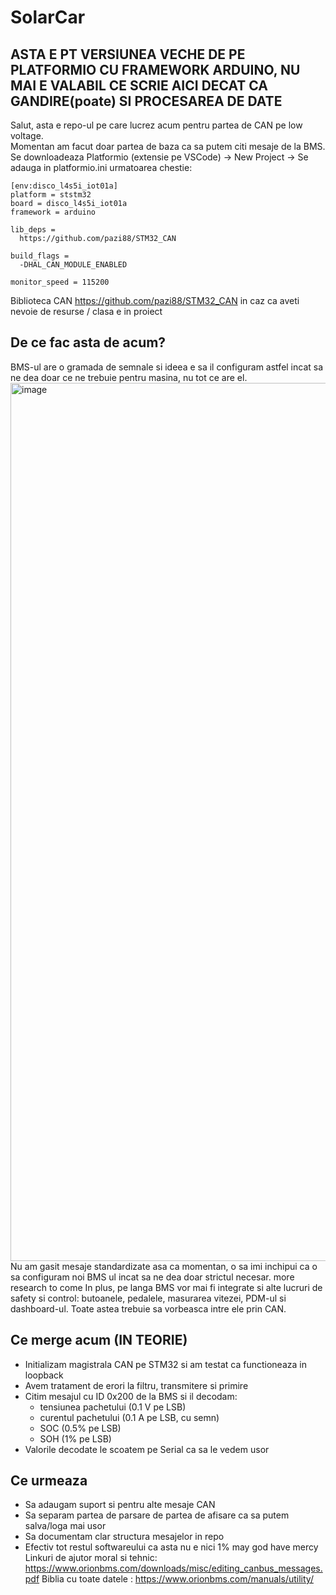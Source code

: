 # SolarCar 
## ASTA E PT VERSIUNEA VECHE DE PE PLATFORMIO CU FRAMEWORK ARDUINO, NU MAI E VALABIL CE SCRIE AICI DECAT CA GANDIRE(poate) SI PROCESAREA DE DATE
Salut, asta e repo-ul pe care lucrez acum pentru partea de CAN pe low voltage.  
Momentan am facut doar partea de baza ca sa putem citi mesaje de la BMS.
Se downloadeaza Platformio (extensie pe VSCode) -> New Project -> Se adauga in platformio.ini urmatoarea chestie:
```
[env:disco_l4s5i_iot01a]
platform = ststm32
board = disco_l4s5i_iot01a
framework = arduino

lib_deps =
  https://github.com/pazi88/STM32_CAN

build_flags = 
  -DHAL_CAN_MODULE_ENABLED

monitor_speed = 115200
```
Biblioteca CAN https://github.com/pazi88/STM32_CAN in caz ca aveti nevoie de resurse / clasa e in proiect

## De ce fac asta de acum?
BMS-ul are o gramada de semnale si ideea e sa il configuram astfel incat sa ne dea doar ce ne trebuie pentru masina, nu tot ce are el.
<img width="3480" height="1405" alt="image" src="https://github.com/user-attachments/assets/5067c58c-e3ee-4f24-b65f-9255a7376679" />
Nu am gasit mesaje standardizate asa ca momentan, o sa imi inchipui ca o sa configuram noi BMS ul incat sa ne dea doar strictul necesar. more research to come
In plus, pe langa BMS vor mai fi integrate si alte lucruri de safety si control: butoanele, pedalele, masurarea vitezei, PDM-ul si dashboard-ul. Toate astea trebuie sa vorbeasca intre ele prin CAN. 


## Ce merge acum (IN TEORIE)
- Initializam magistrala CAN pe STM32 si am testat ca functioneaza in loopback  
- Avem tratament de erori la filtru, transmitere si primire  
- Citim mesajul cu ID 0x200 de la BMS si il decodam:
  - tensiunea pachetului (0.1 V pe LSB)  
  - curentul pachetului (0.1 A pe LSB, cu semn)  
  - SOC (0.5% pe LSB)  
  - SOH (1% pe LSB)  
- Valorile decodate le scoatem pe Serial ca sa le vedem usor  

## Ce urmeaza
- Sa adaugam suport si pentru alte mesaje CAN  
- Sa separam partea de parsare de partea de afisare ca sa putem salva/loga mai usor  
- Sa documentam clar structura mesajelor in repo
- Efectiv tot restul softwareului ca asta nu e nici 1%
  may god have mercy
  Linkuri de ajutor moral si tehnic: https://www.orionbms.com/downloads/misc/editing_canbus_messages.pdf
  Biblia cu toate datele :           https://www.orionbms.com/manuals/utility/
